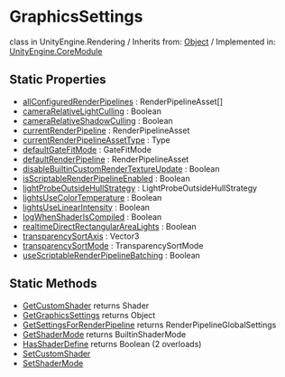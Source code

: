 # GraphicsSettings
class in UnityEngine.Rendering
 / Inherits from: <a href="https://docs.unity3d.com/6000.0/Documentation/ScriptReference/Object.html">Object</a> / Implemented in: <a href="https://docs.unity3d.com/6000.0/Documentation/ScriptReference/UnityEngine.CoreModule.html">UnityEngine.CoreModule</a>
## Static Properties
- <a href="https://docs.unity3d.com/6000.0/Documentation/ScriptReference/GraphicsSettings-allConfiguredRenderPipelines.html">allConfiguredRenderPipelines</a> : RenderPipelineAsset[]
- <a href="https://docs.unity3d.com/6000.0/Documentation/ScriptReference/GraphicsSettings-cameraRelativeLightCulling.html">cameraRelativeLightCulling</a> : Boolean
- <a href="https://docs.unity3d.com/6000.0/Documentation/ScriptReference/GraphicsSettings-cameraRelativeShadowCulling.html">cameraRelativeShadowCulling</a> : Boolean
- <a href="https://docs.unity3d.com/6000.0/Documentation/ScriptReference/GraphicsSettings-currentRenderPipeline.html">currentRenderPipeline</a> : RenderPipelineAsset
- <a href="https://docs.unity3d.com/6000.0/Documentation/ScriptReference/GraphicsSettings-currentRenderPipelineAssetType.html">currentRenderPipelineAssetType</a> : Type
- <a href="https://docs.unity3d.com/6000.0/Documentation/ScriptReference/GraphicsSettings-defaultGateFitMode.html">defaultGateFitMode</a> : GateFitMode
- <a href="https://docs.unity3d.com/6000.0/Documentation/ScriptReference/GraphicsSettings-defaultRenderPipeline.html">defaultRenderPipeline</a> : RenderPipelineAsset
- <a href="https://docs.unity3d.com/6000.0/Documentation/ScriptReference/GraphicsSettings-disableBuiltinCustomRenderTextureUpdate.html">disableBuiltinCustomRenderTextureUpdate</a> : Boolean
- <a href="https://docs.unity3d.com/6000.0/Documentation/ScriptReference/GraphicsSettings-isScriptableRenderPipelineEnabled.html">isScriptableRenderPipelineEnabled</a> : Boolean
- <a href="https://docs.unity3d.com/6000.0/Documentation/ScriptReference/GraphicsSettings-lightProbeOutsideHullStrategy.html">lightProbeOutsideHullStrategy</a> : LightProbeOutsideHullStrategy
- <a href="https://docs.unity3d.com/6000.0/Documentation/ScriptReference/GraphicsSettings-lightsUseColorTemperature.html">lightsUseColorTemperature</a> : Boolean
- <a href="https://docs.unity3d.com/6000.0/Documentation/ScriptReference/GraphicsSettings-lightsUseLinearIntensity.html">lightsUseLinearIntensity</a> : Boolean
- <a href="https://docs.unity3d.com/6000.0/Documentation/ScriptReference/GraphicsSettings-logWhenShaderIsCompiled.html">logWhenShaderIsCompiled</a> : Boolean
- <a href="https://docs.unity3d.com/6000.0/Documentation/ScriptReference/GraphicsSettings-realtimeDirectRectangularAreaLights.html">realtimeDirectRectangularAreaLights</a> : Boolean
- <a href="https://docs.unity3d.com/6000.0/Documentation/ScriptReference/GraphicsSettings-transparencySortAxis.html">transparencySortAxis</a> : Vector3
- <a href="https://docs.unity3d.com/6000.0/Documentation/ScriptReference/GraphicsSettings-transparencySortMode.html">transparencySortMode</a> : TransparencySortMode
- <a href="https://docs.unity3d.com/6000.0/Documentation/ScriptReference/GraphicsSettings-useScriptableRenderPipelineBatching.html">useScriptableRenderPipelineBatching</a> : Boolean
## Static Methods
- <a href="https://docs.unity3d.com/6000.0/Documentation/ScriptReference/GraphicsSettings.GetCustomShader.html">GetCustomShader</a> returns Shader
- <a href="https://docs.unity3d.com/6000.0/Documentation/ScriptReference/GraphicsSettings.GetGraphicsSettings.html">GetGraphicsSettings</a> returns Object
- <a href="https://docs.unity3d.com/6000.0/Documentation/ScriptReference/GraphicsSettings.GetSettingsForRenderPipeline.html">GetSettingsForRenderPipeline</a> returns RenderPipelineGlobalSettings
- <a href="https://docs.unity3d.com/6000.0/Documentation/ScriptReference/GraphicsSettings.GetShaderMode.html">GetShaderMode</a> returns BuiltinShaderMode
- <a href="https://docs.unity3d.com/6000.0/Documentation/ScriptReference/GraphicsSettings.HasShaderDefine.html">HasShaderDefine</a> returns Boolean (2 overloads)
- <a href="https://docs.unity3d.com/6000.0/Documentation/ScriptReference/GraphicsSettings.SetCustomShader.html">SetCustomShader</a>
- <a href="https://docs.unity3d.com/6000.0/Documentation/ScriptReference/GraphicsSettings.SetShaderMode.html">SetShaderMode</a>
